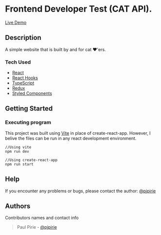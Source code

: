 # Frontend Developer Test (CAT API).

[Live Demo](https://waracle.paulpirie.com/)

## Description

A simple website that is built by and for cat ♥'ers.

### Tech Used

- [React](https://reactjs.org)
- [React Hooks](https://reactjs.org/docs/hooks-intro.html)
- [TypeScript](https://www.typescriptlang.org/)
- [Redux](https://redux.js.org/)
- [Styled Components](https://styled-components.com/)

## Getting Started

### Executing program

This project was built using [Vite](https://vitejs.dev/) in place of create-react-app.
However, I belive the files can be run in any react development environment.

```
//Using vite
npm run dev
```

```
//Using create-react-app
npm run start
```

## Help

If you encounter any problems or bugs, please contact the author:
[@pjpirie](https://twitter.com/pjpirie)

## Authors

Contributors names and contact info

> Paul Pirie - [@pjpirie](https://twitter.com/pjpirie)
